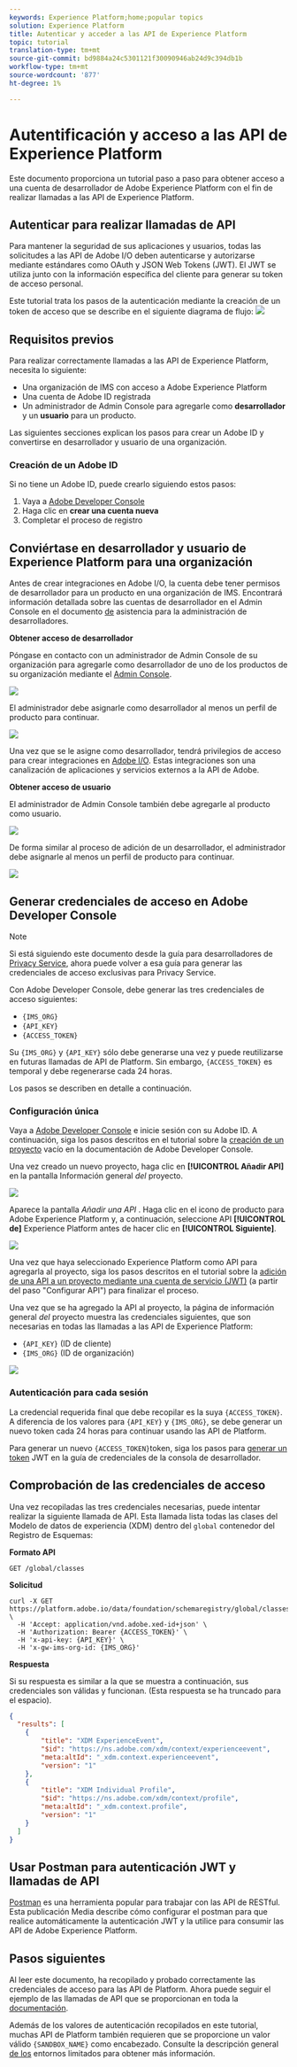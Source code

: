 ```yaml
---
keywords: Experience Platform;home;popular topics
solution: Experience Platform
title: Autenticar y acceder a las API de Experience Platform
topic: tutorial
translation-type: tm+mt
source-git-commit: bd9884a24c5301121f30090946ab24d9c394db1b
workflow-type: tm+mt
source-wordcount: '877'
ht-degree: 1%

---
```



# Autentificación y acceso a las API de Experience Platform

Este documento proporciona un tutorial paso a paso para obtener acceso a una cuenta de desarrollador de Adobe Experience Platform con el fin de realizar llamadas a las API de Experience Platform.

## Autenticar para realizar llamadas de API

Para mantener la seguridad de sus aplicaciones y usuarios, todas las solicitudes a las API de Adobe I/O deben autenticarse y autorizarse mediante estándares como OAuth y JSON Web Tokens (JWT). El JWT se utiliza junto con la información específica del cliente para generar su token de acceso personal.

Este tutorial trata los pasos de la autenticación mediante la creación de un token de acceso que se describe en el siguiente diagrama de flujo:
![](images/authentication/authentication-flowchart.png)

## Requisitos previos

Para realizar correctamente llamadas a las API de Experience Platform, necesita lo siguiente:

* Una organización de IMS con acceso a Adobe Experience Platform
* Una cuenta de Adobe ID registrada
* Un administrador de Admin Console para agregarle como **desarrollador** y un **usuario** para un producto.

Las siguientes secciones explican los pasos para crear un Adobe ID y convertirse en desarrollador y usuario de una organización.

### Creación de un Adobe ID

Si no tiene un Adobe ID, puede crearlo siguiendo estos pasos:

1. Vaya a [Adobe Developer Console](https://console.adobe.io)
2. Haga clic en **crear una cuenta nueva**
3. Completar el proceso de registro

## Conviértase en desarrollador y usuario de Experience Platform para una organización

Antes de crear integraciones en Adobe I/O, la cuenta debe tener permisos de desarrollador para un producto en una organización de IMS. Encontrará información detallada sobre las cuentas de desarrollador en el Admin Console en el documento [de](https://helpx.adobe.com/es/enterprise/using/manage-developers.html) asistencia para la administración de desarrolladores.

**Obtener acceso de desarrollador**

Póngase en contacto con un administrador de Admin Console de su organización para agregarle como desarrollador de uno de los productos de su organización mediante el [Admin Console](https://adminconsole.adobe.com/).

![](images/authentication/assign-developer.png)

El administrador debe asignarle como desarrollador al menos un perfil de producto para continuar.

![](images/authentication/add-developer.png)

Una vez que se le asigne como desarrollador, tendrá privilegios de acceso para crear integraciones en [Adobe I/O](https://www.adobe.com/go/devs_console_ui). Estas integraciones son una canalización de aplicaciones y servicios externos a la API de Adobe.

**Obtener acceso de usuario**

El administrador de Admin Console también debe agregarle al producto como usuario.

![](images/authentication/assign-users.png)

De forma similar al proceso de adición de un desarrollador, el administrador debe asignarle al menos un perfil de producto para continuar.

![](images/authentication/assign-user-details.png)

## Generar credenciales de acceso en Adobe Developer Console

>[!NOTE]
>
>Si está siguiendo este documento desde la guía para desarrolladores de [Privacy Service](../privacy-service/api/getting-started.md), ahora puede volver a esa guía para generar las credenciales de acceso exclusivas para Privacy Service.

Con Adobe Developer Console, debe generar las tres credenciales de acceso siguientes:

* `{IMS_ORG}`
* `{API_KEY}`
* `{ACCESS_TOKEN}`

Su `{IMS_ORG}` y `{API_KEY}` sólo debe generarse una vez y puede reutilizarse en futuras llamadas de API de Platform. Sin embargo, `{ACCESS_TOKEN}` es temporal y debe regenerarse cada 24 horas.

Los pasos se describen en detalle a continuación.

### Configuración única

Vaya a [Adobe Developer Console](https://www.adobe.com/go/devs_console_ui) e inicie sesión con su Adobe ID. A continuación, siga los pasos descritos en el tutorial sobre la [creación de un proyecto](https://www.adobe.io/apis/experienceplatform/console/docs.html#!AdobeDocs/adobeio-console/master/projects-empty.md) vacío en la documentación de Adobe Developer Console.

Una vez creado un nuevo proyecto, haga clic en **[!UICONTROL Añadir API]** en la pantalla Información general _del_ proyecto.

![](images/authentication/add-api-button.png)

Aparece la pantalla _Añadir una API_ . Haga clic en el icono de producto para Adobe Experience Platform y, a continuación, seleccione API **[!UICONTROL de]** Experience Platform antes de hacer clic en **[!UICONTROL Siguiente]**.

![](images/authentication/add-platform-api.png)

Una vez que haya seleccionado Experience Platform como API para agregarla al proyecto, siga los pasos descritos en el tutorial sobre la [adición de una API a un proyecto mediante una cuenta de servicio (JWT)](https://www.adobe.io/apis/experienceplatform/console/docs.html#!AdobeDocs/adobeio-console/master/services-add-api-jwt.md) (a partir del paso &quot;Configurar API&quot;) para finalizar el proceso.

Una vez que se ha agregado la API al proyecto, la página de información general _del_ proyecto muestra las credenciales siguientes, que son necesarias en todas las llamadas a las API de Experience Platform:

* `{API_KEY}` (ID de cliente)
* `{IMS_ORG}` (ID de organización)

![](./images/authentication/api-key-ims-org.png)

### Autenticación para cada sesión

La credencial requerida final que debe recopilar es la suya `{ACCESS_TOKEN}`. A diferencia de los valores para `{API_KEY}` y `{IMS_ORG}`, se debe generar un nuevo token cada 24 horas para continuar usando las API de Platform.

Para generar un nuevo `{ACCESS_TOKEN}`token, siga los pasos para [generar un token](https://www.adobe.io/apis/experienceplatform/console/docs.html#!AdobeDocs/adobeio-console/master/credentials.md) JWT en la guía de credenciales de la consola de desarrollador.

## Comprobación de las credenciales de acceso

Una vez recopiladas las tres credenciales necesarias, puede intentar realizar la siguiente llamada de API. Esta llamada lista todas las clases del Modelo de datos de experiencia (XDM) dentro del `global` contenedor del Registro de Esquemas:

**Formato API**

```http
GET /global/classes
```

**Solicitud**

```SHELL
curl -X GET https://platform.adobe.io/data/foundation/schemaregistry/global/classes \
  -H 'Accept: application/vnd.adobe.xed-id+json' \
  -H 'Authorization: Bearer {ACCESS_TOKEN}' \
  -H 'x-api-key: {API_KEY}' \
  -H 'x-gw-ims-org-id: {IMS_ORG}'
```

**Respuesta**

Si su respuesta es similar a la que se muestra a continuación, sus credenciales son válidas y funcionan. (Esta respuesta se ha truncado para el espacio).

```JSON
{
  "results": [
    {
        "title": "XDM ExperienceEvent",
        "$id": "https://ns.adobe.com/xdm/context/experienceevent",
        "meta:altId": "_xdm.context.experienceevent",
        "version": "1"
    },
    {
        "title": "XDM Individual Profile",
        "$id": "https://ns.adobe.com/xdm/context/profile",
        "meta:altId": "_xdm.context.profile",
        "version": "1"
    }
  ]
}
```

## Usar Postman para autenticación JWT y llamadas de API

[Postman](https://www.getpostman.com/) es una herramienta popular para trabajar con las API de RESTful. Esta publicación [](https://medium.com/adobetech/using-postman-for-jwt-authentication-on-adobe-i-o-7573428ffe7f) Media describe cómo configurar el postman para que realice automáticamente la autenticación JWT y la utilice para consumir las API de Adobe Experience Platform.

## Pasos siguientes

Al leer este documento, ha recopilado y probado correctamente las credenciales de acceso para las API de Platform. Ahora puede seguir el ejemplo de las llamadas de API que se proporcionan en toda la [documentación](../landing/documentation/overview.md).

Además de los valores de autenticación recopilados en este tutorial, muchas API de Platform también requieren que se proporcione un valor válido `{SANDBOX_NAME}` como encabezado. Consulte la descripción general [de los](../sandboxes/home.md) entornos limitados para obtener más información.